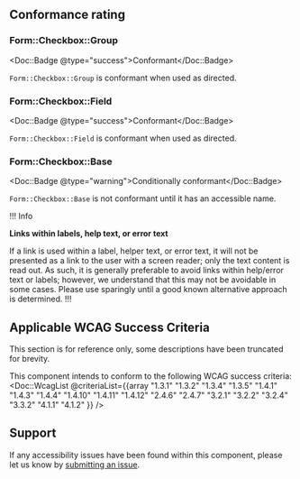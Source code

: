 ## Conformance rating

### Form::Checkbox::Group

<Doc::Badge @type="success">Conformant</Doc::Badge>

`Form::Checkbox::Group` is conformant when used as directed.

### Form::Checkbox::Field

<Doc::Badge @type="success">Conformant</Doc::Badge>

`Form::Checkbox::Field` is conformant when used as directed.

### Form::Checkbox::Base

<Doc::Badge @type="warning">Conditionally conformant</Doc::Badge>

`Form::Checkbox::Base` is not conformant until it has an accessible name.

!!! Info

**Links within labels, help text, or error text**

If a link is used within a label, helper text, or error text, it will not be presented as a link to the user with a screen reader; only the text content is read out. As such, it is generally preferable to avoid links within help/error text or labels; however, we understand that this may not be avoidable in some cases. Please use sparingly until a good known alternative approach is determined.
!!!

## Applicable WCAG Success Criteria

This section is for reference only, some descriptions have been truncated for brevity.

This component intends to conform to the following WCAG success criteria:
<Doc::WcagList @criteriaList={{array "1.3.1" "1.3.2" "1.3.4" "1.3.5" "1.4.1" "1.4.3" "1.4.4" "1.4.10" "1.4.11" "1.4.12" "2.4.6" "2.4.7" "3.2.1" "3.2.2" "3.2.4" "3.3.2" "4.1.1" "4.1.2" }} />

## Support

If any accessibility issues have been found within this component, please let us know by [submitting an issue](https://github.com/hashicorp/design-system/issues/new/choose).
